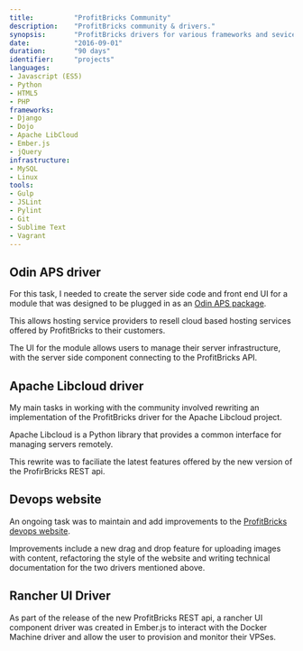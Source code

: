 ```yaml
---
title: 			"ProfitBricks Community"
description:	"ProfitBricks community & drivers."
synopsis:		"ProfitBricks drivers for various frameworks and sevices."
date:			"2016-09-01"
duration:		"90 days"
identifier:		"projects"
languages:	
- Javascript (ES5)
- Python
- HTML5
- PHP
frameworks:
- Django
- Dojo
- Apache LibCloud
- Ember.js
- jQuery
infrastructure:
- MySQL
- Linux
tools:
- Gulp
- JSLint
- Pylint
- Git
- Sublime Text
- Vagrant
---
```


## Odin APS driver
For this task, I needed to create the server side code and front end UI for a module that was designed to be plugged in as an [Odin APS package](https://dev.apsstandard.org/apps/2.0/ProfitBricks/ProfitBricks%20Cloud%20Infrastructure/ProfitBricks/). 

This allows hosting service providers to resell cloud based hosting services offered by ProfitBricks to their customers. 

The UI for the module allows users to manage their server infrastructure, with the server side component connecting to the ProfitBricks API.

## Apache Libcloud driver
My main tasks in working with the community involved rewriting an implementation of the ProfitBricks driver for the Apache Libcloud project. 

Apache Libcloud is a Python library that provides a common interface for managing servers remotely.

This rewrite was to faciliate the latest features offered by the new version of the ProfirBricks REST api.

## Devops website
An ongoing task was to maintain and add improvements to the [ProfitBricks devops website](https://devops.profitbricks.com/).

Improvements include a new drag and drop feature for uploading images with content, refactoring the style of the website and writing technical documentation for the two drivers mentioned above.

## Rancher UI Driver
As part of the release of the new ProfitBricks REST api, a rancher UI component driver was created in Ember.js to interact with the Docker Machine driver and allow the user to provision and monitor their VPSes.
